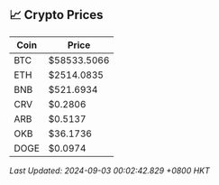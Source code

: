 ## 📈 Crypto Prices

| Coin | Price |
| ---- | ----- |
| BTC | $58533.5066 |
| ETH | $2514.0835 |
| BNB | $521.6934 |
| CRV | $0.2806 |
| ARB | $0.5137 |
| OKB | $36.1736 |
| DOGE | $0.0974 |

_Last Updated: 2024-09-03 00:02:42.829 +0800 HKT_